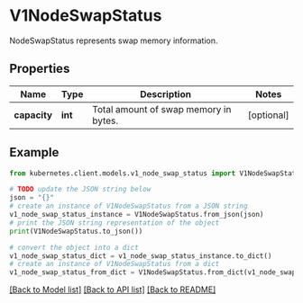 # V1NodeSwapStatus

NodeSwapStatus represents swap memory information.

## Properties

Name | Type | Description | Notes
------------ | ------------- | ------------- | -------------
**capacity** | **int** | Total amount of swap memory in bytes. | [optional] 

## Example

```python
from kubernetes.client.models.v1_node_swap_status import V1NodeSwapStatus

# TODO update the JSON string below
json = "{}"
# create an instance of V1NodeSwapStatus from a JSON string
v1_node_swap_status_instance = V1NodeSwapStatus.from_json(json)
# print the JSON string representation of the object
print(V1NodeSwapStatus.to_json())

# convert the object into a dict
v1_node_swap_status_dict = v1_node_swap_status_instance.to_dict()
# create an instance of V1NodeSwapStatus from a dict
v1_node_swap_status_from_dict = V1NodeSwapStatus.from_dict(v1_node_swap_status_dict)
```
[[Back to Model list]](../README.md#documentation-for-models) [[Back to API list]](../README.md#documentation-for-api-endpoints) [[Back to README]](../README.md)


